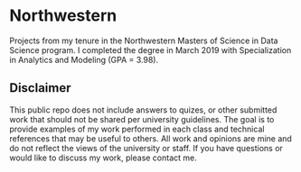 # Northwestern
 
Projects from my tenure in the Northwestern Masters of Science in Data Science program. I completed the degree in March 2019 with Specialization in Analytics and Modeling (GPA = 3.98).

## Disclaimer
This public repo does not include answers to quizes, or other submitted work that should not be shared per university guidelines. The goal is to provide examples of my work performed in each class and technical references that may be useful to others. All work and opinions are mine and do not reflect the views of the university or staff. If you have questions or would like to discuss my work, please contact me.
